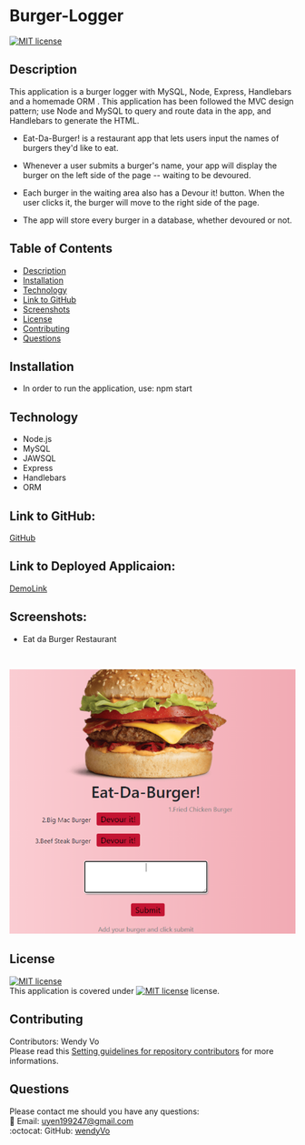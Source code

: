 # Burger-Logger
  
  [![MIT license](https://img.shields.io/badge/License-MIT-blue.svg)](https://choosealicense.com/licenses/mit/)

## Description
This application is a burger logger with MySQL, Node, Express, Handlebars and a homemade ORM . This application has been followed the MVC design pattern; use Node and MySQL to query and route data in the app, and Handlebars to generate the HTML.

- Eat-Da-Burger! is a restaurant app that lets users input the names of burgers they'd like to eat.

- Whenever a user submits a burger's name, your app will display the burger on the left side of the page -- waiting to be devoured.

- Each burger in the waiting area also has a Devour it! button. When the user clicks it, the burger will move to the right side of the page.

- The app will store every burger in a database, whether devoured or not.

## Table of Contents
- [Description](#description)
- [Installation](#installation)
- [Technology](#technology)
- [Link to GitHub](#linktogithub)
- [Screenshots](#screenshots)
- [License](#license)
- [Contributing](#contributing)
- [Questions](#questions)

## Installation
- In order to run the application, use:
npm start

## Technology 

- Node.js
- MySQL
- JAWSQL
- Express
- Handlebars
- ORM

## Link to GitHub:
[GitHub](https://github.com/wendyVo/burger.git)

## Link to Deployed Applicaion:

[DemoLink](https://burger-2305.herokuapp.com/)

## Screenshots:
- Eat da Burger Restaurant
<br/>

![main-page](public/assets/img/main.PNG)

## License

[![MIT license](https://img.shields.io/badge/License-MIT-blue.svg)](https://choosealicense.com/licenses/mit/)
<br/>
This application is covered under [![MIT license](https://img.shields.io/badge/License-MIT-blue.svg)](https://choosealicense.com/licenses/mit/) license. 

## Contributing
Contributors: Wendy Vo <br/>
Please read this [Setting guidelines for repository contributors](https://docs.github.com/en/github/building-a-strong-community/setting-guidelines-for-repository-contributors) for more informations.

## Questions

Please contact me should you have any questions: <br/>
:email:   Email: uyen199247@gmail.com <br/>
:octocat: GitHub:  [wendyVo](https://github.com/wendyVo)


